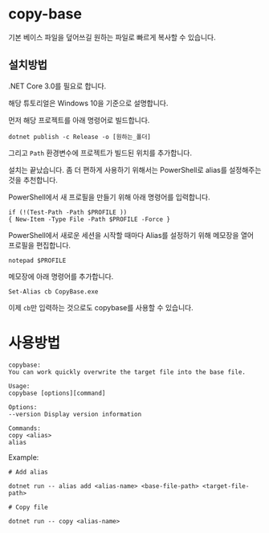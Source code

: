 # copy-base

기본 베이스 파일을 덮어쓰길 원하는 파일로 빠르게 복사할 수 있습니다.

## 설치방법

.NET Core 3.0를 필요로 합니다.

해당 튜토리얼은 Windows 10을 기준으로 설명합니다.

먼저 해당 프로젝트를 아래 명령어로 빌드합니다.

```
dotnet publish -c Release -o [원하는_폴더]
```

그리고 `Path` 환경변수에 프로젝트가 빌드된 위치를 추가합니다.

설치는 끝났습니다. 좀 더 편하게 사용하기 위해서는 PowerShell로 alias를 설정해주는 것을 추천합니다.

PowerShell에서 새 프로필을 만들기 위해 아래 명령어를 입력합니다.

```
if (!(Test-Path -Path $PROFILE ))
{ New-Item -Type File -Path $PROFILE -Force }
```

PowerShell에서 새로운 세션을 시작할 때마다 Alias를 설정하기 위해 메모장을 열어 프로필을 편집합니다.

```
notepad $PROFILE
```

메모장에 아래 명령어를 추가합니다.

```
Set-Alias cb CopyBase.exe
```

이제 `cb`만 입력하는 것으로도 copybase를 사용할 수 있습니다.

# 사용방법

```
copybase:
You can work quickly overwrite the target file into the base file.

Usage:
copybase [options][command]

Options:
--version Display version information

Commands:
copy <alias>
alias
```

Example:

```
# Add alias

dotnet run -- alias add <alias-name> <base-file-path> <target-file-path>

# Copy file

dotnet run -- copy <alias-name>

```
